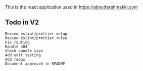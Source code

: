 This is the react application used in https://aboutfarahmakki.com

## Todo in V2

```
Review eslint/prettier setup
Review eslint/prettier rules
Fix routing
Handle 404
Check bundle size
Add unit testing
Add redux
Document approach in README
```
